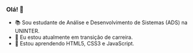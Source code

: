 ### Olá! 👋

- 📚 Sou estudante de Análise e Desenvolvimento de Sistemas (ADS) na UNINTER.
- 🔭 Eu estou atualmente em transição de carreira.
- 🌱 Estou aprendendo HTML5, CSS3 e JavaScript.
